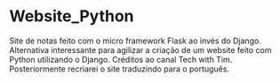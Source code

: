 # Website_Python

Site de notas feito com o micro framework Flask ao invés do Django. Alternativa interessante para agilizar a criação de um website feito com Python utilizando o Django.
Créditos ao canal Tech with Tim. Posteriormente recriarei o site traduzindo para o português.
